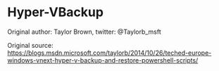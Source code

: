 # Hyper-VBackup

Original author: Taylor Brown, twitter: @Taylorb_msft

Original source: https://blogs.msdn.microsoft.com/taylorb/2014/10/26/teched-europe-windows-vnext-hyper-v-backup-and-restore-powershell-scripts/
